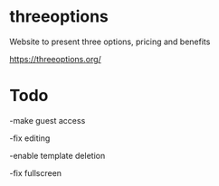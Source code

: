 # threeoptions
Website to present three options, pricing and benefits

https://threeoptions.org/


# Todo
-make guest access

-fix editing
 
-enable template deletion

-fix fullscreen
